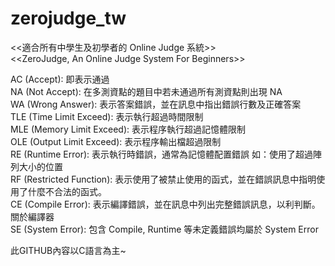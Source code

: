 # zerojudge_tw
  
<<適合所有中學生及初學者的 Online Judge 系統>>  
<<ZeroJudge, An Online Judge System For Beginners>>  

AC (Accept): 即表示通過  
NA (Not Accept): 在多測資點的題目中若未通過所有測資點則出現 NA  
WA (Wrong Answer): 表示答案錯誤，並在訊息中指出錯誤行數及正確答案  
TLE (Time Limit Exceed): 表示執行超過時間限制  
MLE (Memory Limit Exceed): 表示程序執行超過記憶體限制  
OLE (Output Limit Exceed): 表示程序輸出檔超過限制  
RE (Runtime Error): 表示執行時錯誤，通常為記憶體配置錯誤 如：使用了超過陣列大小的位置  
RF (Restricted Function): 表示使用了被禁止使用的函式，並在錯誤訊息中指明使用了什麼不合法的函式。  
CE (Compile Error): 表示編譯錯誤，並在訊息中列出完整錯誤訊息，以利判斷。 關於編譯器  
SE (System Error): 包含 Compile, Runtime 等未定義錯誤均屬於 System Error   
  
此GITHUB內容以C語言為主~  
  
